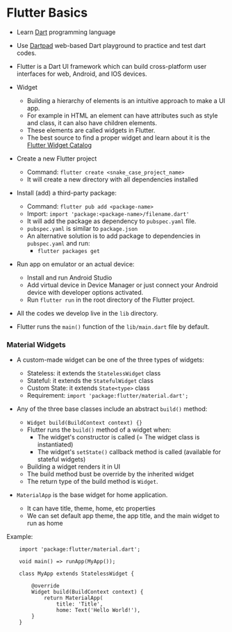 # Flutter Basics

- Learn [Dart](https://www.darttutorial.org/) programming language
- Use [Dartpad](https://dartpad.dev/?) web-based Dart playground to practice and test dart codes.
- Flutter is a Dart UI framework which can build cross-platform user interfaces for web, Android, and IOS devices.
- Widget
  - Building a hierarchy of elements is an intuitive approach to make a UI app.  
  - For example in HTML an element can have attributes such as style and class, it can also have children elements.
  - These elements are called widgets in Flutter.  
  - The best source to find a proper widget and learn about it is the [Flutter Widget Catalog](https://docs.flutter.dev/development/ui/widgets)

- Create a new Flutter project
  - Command: `flutter create <snake_case_project_name>`  
  - It will create a new directory with all dependencies installed

- Install (add) a third-party package:
  - Command: `flutter pub add <package-name>`  
  - Import: `import 'package:<package-name>/filename.dart'`  
  - It will add the package as dependency to `pubspec.yaml` file.
  - `pubspec.yaml` is similar to `package.json`  
  - An alternative solution is to add package to dependencies in `pubspec.yaml` and run:
    - `flutter packages get`
- Run app on emulator or an actual device:
  - Install and run Android Studio
  - Add virtual device in Device Manager or just connect your Android device with developer options activated.
  - Run `flutter run` in the root directory of the Flutter project.  
- All the codes we develop live in the `lib` directory.
- Flutter runs the `main()` function of the `lib/main.dart` file by default.  

### Material Widgets
- A custom-made widget can be one of the three types of widgets:
  - Stateless: it extends the `StatelessWidget` class
  - Stateful: it extends the `StatefulWidget` class
  - Custom State: it extends `State<type>` class  
  - Requirement: `import 'package:flutter/material.dart';`  

- Any of the three base classes include an abstract `build()` method:
  - `Widget build(BuildContext context) {}`  
  - Flutter runs the `build()` method of a widget when:
    - The widget's constructor is called (= The widget class is instantiated)
    - The widget's `setState()` callback method is called (available for stateful widgets)
  - Building a widget renders it in UI
  - The build method bust be override by the inherited widget  
  - The return type of the build method is `Widget`.

- `MaterialApp` is the base widget for home application.
  - It can have title, theme, home, etc properties
  - We can set default app theme, the app title, and the main widget to run as home
  
Example:
```
    import 'package:flutter/material.dart';
    
    void main() => runApp(MyApp());
    
    class MyApp extends StatelessWidget {
    
        @override
        Widget build(BuildContext context) {
            return MaterialApp(
                title: 'Title',
                home: Text('Hello World!'),
        }
    }
```
